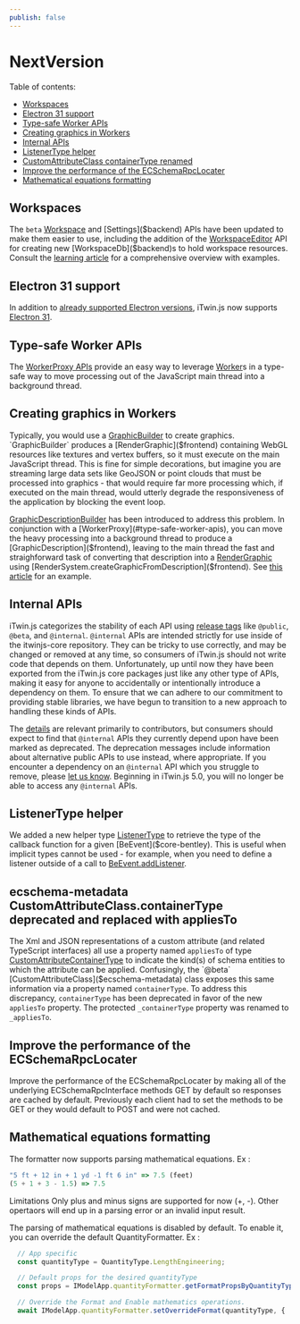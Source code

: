 ```yaml
---
publish: false
---
```


# NextVersion

Table of contents:

- [Workspaces](#workspaces)
- [Electron 31 support](#electron-31-support)
- [Type-safe Worker APIs](#type-safe-worker-apis)
- [Creating graphics in Workers](#creating-graphics-in-workers)
- [Internal APIs](#internal-apis)
- [ListenerType helper](#listenertype-helper)
- [CustomAttributeClass containerType renamed](#customattributeclass-containertype-renamed)
- [Improve the performance of the ECSchemaRpcLocater](#improve-the-performance-of-the-ecschemarpclocater)
- [Mathematical equations formatting](#Mathematical-equations-formatting)

## Workspaces

The `beta` [Workspace]($backend) and [Settings]($backend) APIs have been updated to make them easier to use, including the addition of the [WorkspaceEditor]($backend) API for creating new [WorkspaceDb]($backend)s to hold workspace resources. Consult the [learning article](../learning/backend/Workspace) for a comprehensive overview with examples.

## Electron 31 support

In addition to [already supported Electron versions](../learning/SupportedPlatforms.md#electron), iTwin.js now supports [Electron 31](https://www.electronjs.org/blog/electron-31-0).

## Type-safe Worker APIs

The [WorkerProxy APIs](../learning/frontend/WorkerProxy.md) provide an easy way to leverage [Worker](https://developer.mozilla.org/en-US/docs/Web/API/Worker)s in a type-safe way to move processing out of the JavaScript main thread into a background thread.

## Creating graphics in Workers

Typically, you would use a [GraphicBuilder]($frontend) to create graphics. `GraphicBuilder` produces a [RenderGraphic]($frontend) containing WebGL resources like textures and vertex buffers, so it must execute on the main JavaScript thread. This is fine for simple decorations, but imagine you are streaming large data sets like GeoJSON or point clouds that must be processed into graphics - that would require far more processing which, if executed on the main thread, would utterly degrade the responsiveness of the application by blocking the event loop.

[GraphicDescriptionBuilder]($frontend) has been introduced to address this problem. In conjunction with a [WorkerProxy](#type-safe-worker-apis), you can move the heavy processing into a background thread to produce a [GraphicDescription]($frontend), leaving to the main thread the fast and straighforward task of converting that description into a [RenderGraphic]($frontend) using [RenderSystem.createGraphicFromDescription]($frontend). See [this article](../learning/frontend/WorkerProxy.md) for an example.

## Internal APIs

iTwin.js categorizes the stability of each API using [release tags](../learning/api-support-policies.md#api-categories) like `@public`, `@beta`, and `@internal`. `@internal` APIs are intended strictly for use inside of the itwinjs-core repository. They can be tricky to use correctly, and may be changed or removed at any time, so consumers of iTwin.js should not write code that depends on them. Unfortunately, up until now they have been exported from the iTwin.js core packages just like any other type of APIs, making it easy for anyone to accidentally or intentionally introduce a dependency on them. To ensure that we can adhere to our commitment to providing stable libraries, we have begun to transition to a new approach to handling these kinds of APIs.

The [details](../learning/guidelines/release-tags-guidelines.md) are relevant primarily to contributors, but consumers should expect to find that `@internal` APIs they currently depend upon have been marked as deprecated. The deprecation messages include information about alternative public APIs to use instead, where appropriate. If you encounter a dependency on an `@internal` API which you struggle to remove, please [let us know](https://github.com/orgs/iTwin/discussions). Beginning in iTwin.js 5.0, you will no longer be able to access any `@internal` APIs.

## ListenerType helper

We added a new helper type [ListenerType]($core-bentley) to retrieve the type of the callback function for a given [BeEvent]($core-bentley). This is useful when implicit types cannot be used - for example, when you need to define a listener outside of a call to [BeEvent.addListener]($core-bentley).

## ecschema-metadata CustomAttributeClass.containerType deprecated and replaced with appliesTo

The Xml and JSON representations of a custom attribute (and related TypeScript interfaces) all use a property named `appliesTo` of type [CustomAttributeContainerType]($ecschema-metadata) to indicate the kind(s) of schema entities to which the attribute can be applied. Confusingly, the `@beta` [CustomAttributeClass]($ecschema-metadata) class exposes this same information via a property named `containerType`. To address this discrepancy, `containerType` has been deprecated in favor of the new `appliesTo` property. The protected `_containerType` property was renamed to `_appliesTo`.

## Improve the performance of the ECSchemaRpcLocater

Improve the performance of the ECSchemaRpcLocater by making all of the underlying ECSchemaRpcInterface methods GET by default so responses are cached by default. Previously each client had to set the methods to be GET or they would default to POST and were not cached.

## Mathematical equations formatting

The formatter now supports parsing mathematical equations. Ex :
```Typescript
"5 ft + 12 in + 1 yd -1 ft 6 in" => 7.5 (feet)
(5 + 1 + 3 - 1.5) => 7.5
```

Limitations
Only plus and minus signs are supported for now (+, -).
Other opertaors will end up in a parsing error or an invalid input result.

The parsing of mathematical equations is disabled by default.
To enable it, you can override the default QuantityFormatter. Ex :
```Typescript
  // App specific
  const quantityType = QuantityType.LengthEngineering;

  // Default props for the desired quantityType
  const props = IModelApp.quantityFormatter.getFormatPropsByQuantityType(quantityType);

  // Override the Format and Enable mathematics operations.
  await IModelApp.quantityFormatter.setOverrideFormat(quantityType, { ...props, allowMathematicEquations: true });
```

